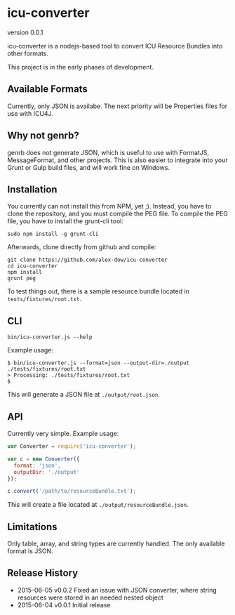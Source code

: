 # icu-converter
version 0.0.1

icu-converter is a nodejs-based tool to convert ICU Resource Bundles into other formats.

This project is in the early phases of development.

## Available Formats

Currently, only JSON is availabe. The next priority will be Properties files for use with ICU4J.

## Why not genrb?

genrb does not generate JSON, which is useful to use with FormatJS, MessageFormat, and other projects. This is also easier to integrate into your Grunt or Gulp build files, and will work fine on Windows.

## Installation

You currently can not install this from NPM, yet ;). Instead, you have to clone the repository, and you must compile the PEG file. To compile the PEG file, you have to install the grunt-cli tool:

```
sudo npm install -g grunt-cli
```

Afterwards, clone directly from github and compile:

```
git clone https://github.com/alex-dow/icu-converter
cd icu-converter
npm install
grunt peg
```

To test things out, there is a sample resource bundle located in `tests/fixtures/root.txt`.

## CLI

```
bin/icu-converter.js --help
```

Example usage:

```
$ bin/icu-converter.js --format=json --output-dir=./output ./tests/fixtures/root.txt 
> Processing: ./tests/fixtures/root.txt
$
```

This will generate a JSON file at `./output/root.json`.

## API

Currently very simple. Example usage:

```javascript
var Converter = require('icu-converter');

var c = new Converter({
  format: 'json',
  outputDir: './output'
});

c.convert('/path/to/resourceBundle.txt');
```

This will create a file located at `./output/resourceBundle.json`.

## Limitations

Only table, array, and string types are currently handled.
The only available format is JSON.

## Release History
* 2015-06-05	v0.0.2	Fixed an issue with JSON converter, where string resources were stored in an needed nested object
* 2015-06-04	v0.0.1	Initial release
